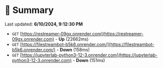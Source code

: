 # 📖 Summary
Last updated: **6/10/2024, 9:12:30 PM**

- `GET` [https://restreamer-09gx.onrender.com](https://restreamer-09gx.onrender.com) - **Up** (22662ms)
- `GET` [https://filestreambot-b5k6.onrender.com/](https://filestreambot-b5k6.onrender.com/) - **Down** (158ms)
- `GET` [https://jupyterlab-python3-12-3.onrender.com](https://jupyterlab-python3-12-3.onrender.com) - **Down** (151ms)
